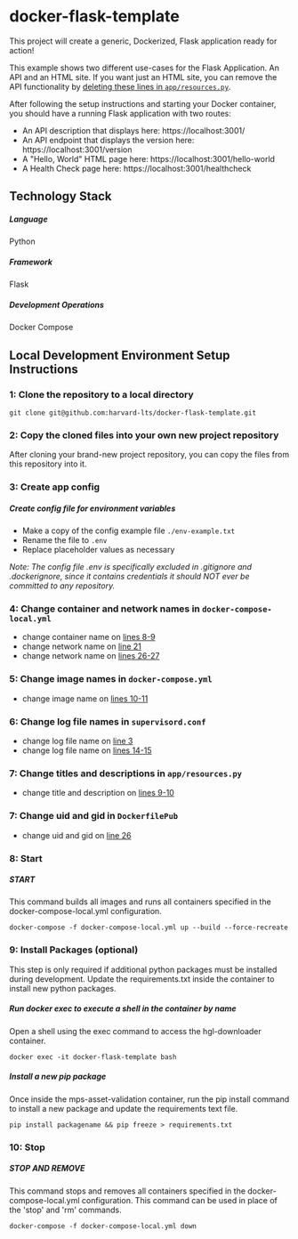 # docker-flask-template
This project will create a generic, Dockerized, Flask application ready for action!

This example shows two different use-cases for the Flask Application. An API and an HTML site. If you want just an HTML site, you can remove the API functionality by [deleting these lines in `app/resources.py`](app/resources.py#L9-L17).

After following the setup instructions and starting your Docker container, you should have a running Flask application with two routes:

* An API description that displays here: https://localhost:3001/
* An API endpoint that displays the version here: https://localhost:3001/version
* A "Hello, World" HTML page here: https://localhost:3001/hello-world
* A Health Check page here: https://localhost:3001/healthcheck


## Technology Stack
##### Language
Python

##### Framework
Flask

##### Development Operations
Docker Compose

## Local Development Environment Setup Instructions

### 1: Clone the repository to a local directory
```git clone git@github.com:harvard-lts/docker-flask-template.git```

### 2: Copy the cloned files into your own new project repository

After cloning your brand-new project repository, you can copy the files from this repository into it.

### 3: Create app config

##### Create config file for environment variables
- Make a copy of the config example file `./env-example.txt`
- Rename the file to `.env`
- Replace placeholder values as necessary

*Note: The config file .env is specifically excluded in .gitignore and .dockerignore, since it contains credentials it should NOT ever be committed to any repository.*

### 4: Change container and network names in `docker-compose-local.yml`
- change container name on [lines 8-9](/docker-compose-local.yml#L8-L9)
- change network name on [line 21](/docker-compose-local.yml#L21)
- change network name on [lines 26-27](/docker-compose-local.yml#L26-L27)

### 5: Change image names in `docker-compose.yml`
- change image name on [lines 10-11](/docker-compose.yml#L10-L11)

### 6: Change log file names in `supervisord.conf`
- change log file name on [line 3](/supervisord.conf#L3)
- change log file name on [lines 14-15](/supervisord.conf#L14-L15)

### 7: Change titles and descriptions in `app/resources.py`
- change title and description on [lines 9-10](/app/resources.py#L9-L10)

### 7: Change uid and gid in `DockerfilePub`
- change uid and gid on [line 26](/DockerfilePub#L26)

### 8: Start

##### START

This command builds all images and runs all containers specified in the docker-compose-local.yml configuration.

```
docker-compose -f docker-compose-local.yml up --build --force-recreate
```

### 9: Install Packages (optional)
This step is only required if additional python packages must be installed during development. Update the requirements.txt inside the container to install new python packages.

##### Run docker exec to execute a shell in the container by name

Open a shell using the exec command to access the hgl-downloader container.

```
docker exec -it docker-flask-template bash
```

##### Install a new pip package

Once inside the mps-asset-validation container, run the pip install command to install a new package and update the requirements text file.

```
pip install packagename && pip freeze > requirements.txt
```

### 10: Stop

##### STOP AND REMOVE

This command stops and removes all containers specified in the docker-compose-local.yml configuration. This command can be used in place of the 'stop' and 'rm' commands.

```
docker-compose -f docker-compose-local.yml down
```


